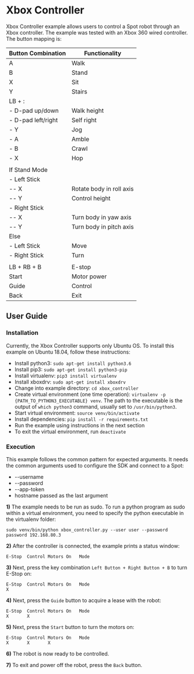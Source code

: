 <!--
Copyright (c) 2019 Boston Dynamics, Inc.  All rights reserved.

Downloading, reproducing, distributing or otherwise using the SDK Software
is subject to the terms and conditions of the Boston Dynamics Software
Development Kit License (20191101-BDSDK-SL).
-->

# Xbox Controller

Xbox Controller example allows users to control a Spot robot through an Xbox controller. The example was tested with an Xbox 360 wired controller. The button mapping is:

| Button Combination | Functionality            |
|--------------------|--------------------------|
| A                  | Walk                     |
| B                  | Stand                    |
| X                  | Sit                      |
| Y                  | Stairs                   |
| LB + :             |                          |
| - D-pad up/down    | Walk height              |
| - D-pad left/right | Self right               |
| - Y                | Jog                      |
| - A                | Amble                    |
| - B                | Crawl                    |
| - X                | Hop                      |
|                    |                          |
| If Stand Mode      |                          |
| - Left Stick       |                          |
| -- X               | Rotate body in roll axis |  
| -- Y               | Control height           |
| - Right Stick      |                          |
| -- X               | Turn body in yaw axis    |
| -- Y               | Turn body in pitch axis  |
| Else               |                          |
| - Left Stick       | Move                     |
| - Right Stick      | Turn                     |
|                    |                          |
| LB + RB + B        | E-stop                   |
| Start              | Motor power              |
| Guide              | Control                  |
| Back               | Exit                     |


## User Guide
### Installation
Currently, the Xbox Controller supports only Ubuntu OS. To install this example on Ubuntu 18.04, follow these instructions:
- Install python3: `sudo apt-get install python3.6`
- Install pip3: `sudo apt-get install python3-pip`
- Install virtualenv: `pip3 install virtualenv`
- Install xboxdrv: `sudo apt-get install xboxdrv`
- Change into example directory: `cd xbox_controller`
- Create virtual environment (one time operation): `virtualenv -p {PATH_TO_PYTHON3_EXECUTABLE} venv`. The path to the executable is the output of `which python3` command, usually set to `/usr/bin/python3`.
- Start virtual environment: `source venv/bin/activate`
- Install dependencies: `pip install -r requirements.txt`
- Run the example using instructions in the next section
- To exit the virtual environment, run `deactivate`

### Execution
This example follows the common pattern for expected arguments. It needs the common arguments used to configure the SDK and connect to a Spot:
- --username 
- --password 
- --app-token 
- hostname passed as the last argument

**1)** The example needs to be run as sudo. To run a python program as sudo within a virtual environment, you need to specify the python executable in the virtualenv folder:

`sudo venv/bin/python xbox_controller.py --user user --password password 192.168.80.3`

**2)** After the controller is connected, the example prints a status window:
```
E-Stop	Control	Motors On	Mode
```

**3)** Next, press the key combination `Left Button + Right Button + B` to turn E-Stop on:
```
E-Stop	Control	Motors On	Mode
X
```

**4)** Next, press the `Guide` button to acquire a lease with the robot:
```
E-Stop	Control	Motors On	Mode
X       X
```

**5)** Next, press the `Start` button to turn the motors on:
```
E-Stop	Control	Motors On	Mode
X       X       X
```

**6)** The robot is now ready to be controlled.

**7)** To exit and power off the robot, press the `Back` button.
